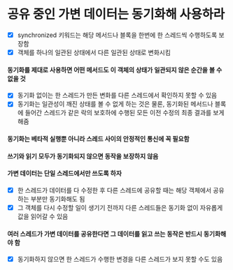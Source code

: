 # 공유 중인 가변 데이터는 동기화해 사용하라
- [x] synchronized 키워드는 해당 메서드나 블록을 한번에 한 스레드씩 수행하도록 보장함
- [x] 객체를 하나의 일관된 상태에서 다른 일관된 상태로 변화시킴
#### 동기화를 제대로 사용하면 어떤 메서드도 이 객체의 상태가 일관되지 않은 순간을 볼 수 없을 것
- [x] 동기화 없이는 한 스레드가 만든 변화를 다른 스레드에서 확인하지 못할 수 있음
- [x] 동기화는 일관성이 깨진 상태를 볼 수 없게 하는 것은 물론, 동기화된 메서드나 블록에 들어간 스레드가 같은 락의 보호하에 수행된 모든 이전 수정의 최종 결과를 보게 해줌
#### 동기화는 베타적 실행뿐 아니라 스레드 사이의 안정적인 통신에 꼭 필요함
#### 쓰기와 읽기 모두가 동기화되지 않으면 동작을 보장하지 않음
#### 가변 데이터는 단일 스레드에서만 쓰도록 하자
- [x] 한 스레드가 데이터를 다 수정한 후 다른 스레드에 공유할 때는 해당 객체에서 공유하는 부분만 동기화해도 됨
- [x] 그 객체를 다시 수정할 일이 생기기 전까지 다른 스레드들은 동기화 없이 자유롭게 값을 읽어갈 수 있음
#### 여러 스레드가 가변 데이터를 공유한다면 그 데이터를 읽고 쓰는 동작은 반드시 동기화해야 함
- [x] 동기화하지 않으면 한 스레드가 수행한 변경을 다른 스레드가 보지 못할 수도 있음